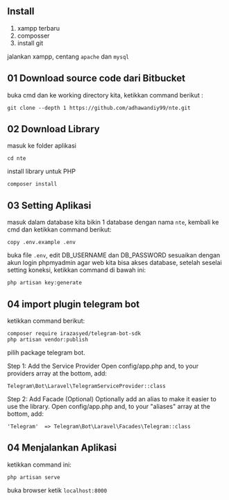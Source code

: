 ## Install
1. xampp terbaru
2. composser
3. install git

jalankan xampp, centang `apache` dan `mysql`
## 01 Download source code dari Bitbucket
buka cmd dan ke working directory kita, ketikkan command berikut :
```
git clone --depth 1 https://github.com/adhawandiy99/nte.git
```

## 02 Download Library
masuk ke folder aplikasi

```
cd nte
```

install library untuk PHP
```
composer install
```

## 03 Setting Aplikasi
masuk dalam database kita bikin 1 database dengan nama `nte`, kembali ke cmd dan ketikkan command berikut:
```
copy .env.example .env
```
buka file `.env`, edit DB_USERNAME dan DB_PASSWORD sesuaikan dengan akun login phpmyadmin agar web kita bisa akses database, setelah seselai setting koneksi, ketikkan command di bawah ini:

```
php artisan key:generate
```

## 04 import plugin telegram bot
ketikkan command berikut:
```
composer require irazasyed/telegram-bot-sdk
php artisan vendor:publish
```
pilih package telegram bot.

Step 1: Add the Service Provider
Open config/app.php and, to your providers array at the bottom, add:
```
Telegram\Bot\Laravel\TelegramServiceProvider::class
```
Step 2: Add Facade (Optional)
Optionally add an alias to make it easier to use the library. Open config/app.php and, to your "aliases" array at the bottom, add:
```
'Telegram'  => Telegram\Bot\Laravel\Facades\Telegram::class
```

## 04 Menjalankan Aplikasi
ketikkan command ini:
```
php artisan serve

```

buka browser ketik `localhost:8000`

